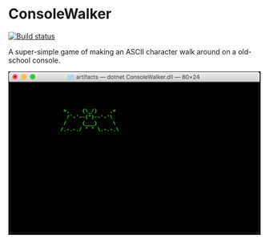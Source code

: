 # ConsoleWalker

[![Build status](https://ci.appveyor.com/api/projects/status/ty3gj4dfj46cttdl/branch/master?svg=true)](https://ci.appveyor.com/project/mattleibow/consolewalker/branch/master)

A super-simple game of making an ASCII character walk around on a old-school console.

![Screenshot](images/screenshot.png)
